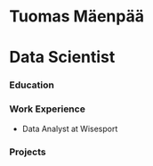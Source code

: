 # Tuomas Mäenpää
# Data Scientist
### Education
### Work Experience
- Data Analyst at Wisesport
### Projects
